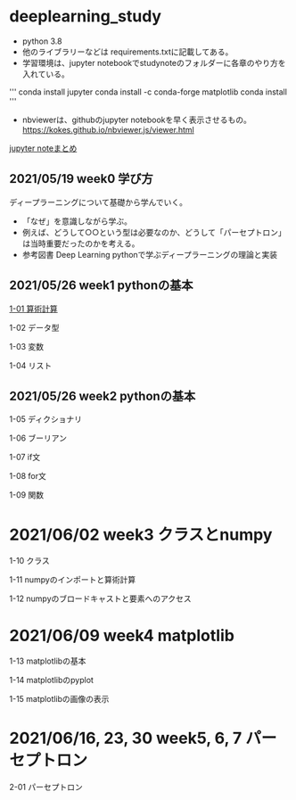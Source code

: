 # deeplearning_study
- python 3.8
- 他のライブラリーなどは requirements.txtに記載してある。
- 学習環境は、jupyter notebookでstudynoteのフォルダーに各章のやり方を入れている。

'''
conda install jupyter
conda install -c conda-forge matplotlib
conda install 
'''

- nbviewerは、githubのjupyter notebookを早く表示させるもの。
https://kokes.github.io/nbviewer.js/viewer.html

[jupyter noteまとめ](https://nbviewer.jupyter.org/github/gotoh-poclab/deeplearning_study/tree/main/studynote/)

## 2021/05/19 week0 学び方
ディープラーニングについて基礎から学んでいく。
- 「なぜ」を意識しながら学ぶ。
- 例えば、どうして○○という型は必要なのか、どうして「パーセプトロン」は当時重要だったのかを考える。
- 参考図書 Deep Learning pythonで学ぶディープラーニングの理論と実装

## 2021/05/26 week1 pythonの基本
[1-01 算術計算](https://github.com/gotoh-poclab/deeplearning_study/blob/main/studynote_1/1-01%20%E7%AE%97%E8%A1%93%E8%A8%88%E7%AE%97.ipynb)

1-02 データ型

1-03 変数

1-04 リスト

## 2021/05/26 week2 pythonの基本
1-05 ディクショナリ

1-06 ブーリアン

1-07 if文

1-08 for文

1-09 関数

# 2021/06/02 week3 クラスとnumpy
1-10 クラス

1-11 numpyのインポートと算術計算

1-12 numpyのブロードキャストと要素へのアクセス

# 2021/06/09 week4 matplotlib

1-13 matplotlibの基本

1-14 matplotlibのpyplot

1-15 matplotlibの画像の表示

# 2021/06/16, 23, 30 week5, 6, 7 パーセプトロン

2-01 パーセプトロン
